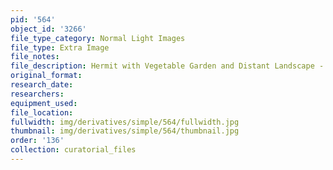 ```yaml
---
pid: '564'
object_id: '3266'
file_type_category: Normal Light Images
file_type: Extra Image
file_notes:
file_description: Hermit with Vegetable Garden and Distant Landscape - Extra 1
original_format:
research_date:
researchers:
equipment_used:
file_location:
fullwidth: img/derivatives/simple/564/fullwidth.jpg
thumbnail: img/derivatives/simple/564/thumbnail.jpg
order: '136'
collection: curatorial_files
---
```

